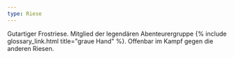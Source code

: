 ```yaml
---
type: Riese
---
```


Gutartiger Frostriese. Mitglied der legendären Abenteurergruppe {% include glossary_link.html title="graue Hand" %}.
Offenbar im Kampf gegen die anderen Riesen.
